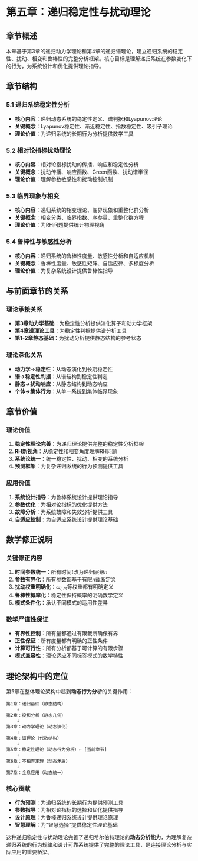 # 第五章：递归稳定性与扰动理论

## 章节概述

本章基于第3章的递归动力学理论和第4章的递归谱理论，建立递归系统的稳定性、扰动、相变和鲁棒性的完整分析框架。核心目标是理解递归系统在参数变化下的行为，为系统设计和优化提供理论指导。

## 章节结构

### 5.1 递归系统稳定性分析
- **核心内容**：递归动态系统的稳定性定义、谱判据和Lyapunov理论
- **关键概念**：Lyapunov稳定性、渐近稳定性、指数稳定性、吸引子理论
- **理论价值**：为递归系统的长期行为分析提供数学工具

### 5.2 相对论指标扰动理论
- **核心内容**：相对论指标扰动的传播、响应和稳定性分析
- **关键概念**：扰动传播、响应函数、Green函数、扰动谱半径
- **理论价值**：理解参数敏感性和扰动控制机制

### 5.3 临界现象与相变
- **核心内容**：递归系统的相变理论、临界现象和重整化群分析
- **关键概念**：相变分类、临界指数、序参量、重整化群方程
- **理论价值**：为RH问题提供统计物理视角

### 5.4 鲁棒性与敏感性分析
- **核心内容**：递归系统的鲁棒性度量、敏感性分析和自适应机制
- **关键概念**：鲁棒性度量、敏感性矩阵、自适应律、多标度分析
- **理论价值**：为复杂系统设计提供鲁棒性指导

## 与前面章节的关系

### 理论承接关系
- **第3章动力学基础**：为稳定性分析提供演化算子和动力学框架
- **第4章谱理论工具**：为稳定性判据提供谱分析工具
- **第1-2章静态基础**：为扰动分析提供静态结构的参考状态

### 理论深化关系
- **动力学→稳定性**：从动态演化到长期稳定性
- **谱→稳定性判据**：从谱结构到稳定性判定
- **静态→扰动响应**：从静态结构到动态响应
- **个体→集体行为**：从单一系统到集体临界现象

## 章节价值

### 理论价值
1. **稳定性理论完善**：为递归理论提供完整的稳定性分析框架
2. **RH新视角**：从稳定性和相变角度理解RH问题
3. **系统论统一**：统一稳定性、扰动、相变的系统分析
4. **预测框架**：为复杂递归系统的行为预测提供工具

### 应用价值
1. **系统设计指导**：为鲁棒系统设计提供理论指导
2. **参数优化**：为相对论指标的优化提供方法
3. **故障分析**：为系统故障和失效分析提供工具
4. **自适应控制**：为自适应系统设计提供理论基础

## 数学修正说明

### 关键修正内容
1. **时间参数统一**：所有时间$t$改为递归层级$n$
2. **参数有界化**：所有参数都基于有限$n$截断定义
3. **扰动权重明确化**：$\omega_{l,m}$等权重都有明确定义
4. **鲁棒性概率化**：稳定性保持概率的明确数学定义
5. **模式条件化**：承认不同模式的适用性差异

### 数学严谨性保证
- **有界性控制**：所有量都通过有限截断确保有界
- **正性保证**：所有度量都有明确的正性条件
- **计算可行性**：所有分析都基于可计算的有限步骤
- **模式兼容性**：理论适应不同标签模式的数学特性

## 理论架构中的定位

第5章在整体理论架构中起到**动态行为分析**的关键作用：

```
第1章：递归基础（静态结构）
    ↓
第2章：投影分析（静态几何）
    ↓  
第3章：动力学理论（动态演化）
    ↓
第4章：谱理论（代数结构）
    ↓
第5章：稳定性理论（动态行为分析）← [当前章节]
    ↓
第6章：不相容定理（动态矛盾）
    ↓
第7章：全息应用（动态统一）
```

### 核心贡献
- **行为预测**：为递归系统的长期行为提供预测工具
- **参数指导**：为相对论指标的选择和优化提供指导
- **设计原理**：为鲁棒递归系统设计提供理论原理
- **智慧理解**：为"智慧选择"提供稳定性理论基础

这种递归稳定性与扰动理论完善了递归希尔伯特理论的**动态分析能力**，为理解复杂递归系统的行为规律和设计可靠系统提供了完整的理论工具，是连接理论分析与实际应用的重要桥梁。